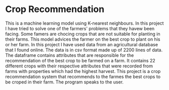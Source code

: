# Crop Recommendation
 This is a machine learning model  using K-nearest neighbours.  In this project I have tried to solve one of the farmers' problems that they havew been facing.  Some famers are chocing crops that are not suitable for planting in their farms. This model advices the farmer on the best  crop to plant on his or her farm.  In this project I have used data from an agricultural database that I found online. The data is in csv format made up of 2200 lines of data. The dataframe contains attributes that are responsible for the recommendation of the best crop to be farmed on a farm. It contains 22 different crops with their respective attributes that were recorded from farms with properties which had the highest harvest.  This project is a crop recommendation system that recommends to the farmes the best crops to be croped in their farm. The program speaks to the user.
